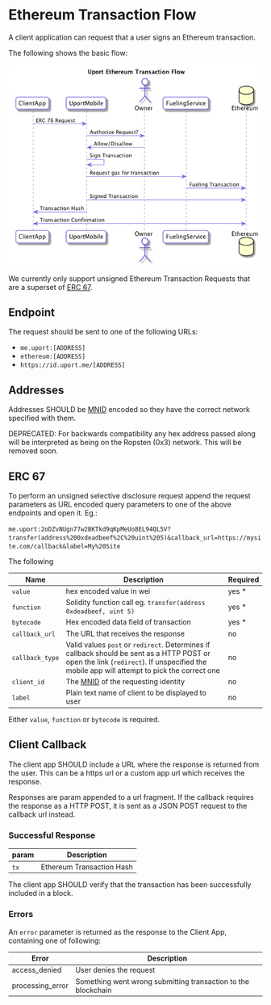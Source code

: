 # Ethereum Transaction Flow

A client application can request that a user signs an Ethereum transaction.

The following shows the basic flow:

![Ethereum Transaction Flow](tx.png)

We currently only support unsigned Ethereum Transaction Requests that are a superset of [ERC 67](https://github.com/ethereum/EIPs/issues/67).

## Endpoint

The request should be sent to one of the following URLs:

- `me.uport:[ADDRESS]`
- `ethereum:[ADDRESS]`
- `https://id.uport.me/[ADDRESS]`

## Addresses

Addresses SHOULD be [MNID](https://github.com/uport-project/mnid) encoded so they have the correct network specified with them. 

DEPRECATED: For backwards compatibility any hex address passed along will be interpreted as being on the Ropsten (0x3) network. This will be removed soon.

## ERC 67

To perform an unsigned selective disclosure request append the request parameters as URL encoded query parameters to one of the above endpoints and open it. Eg.:

`me.uport:2oDZvNUgn77w2BKTkd9qKpMeUo8EL94QL5V?transfer(address%200xdeadbeef%2C%20uint%205)&callback_url=https://mysite.com/callback&label=My%20Site`

The following 

Name | Description | Required
---- | ----------- | --------
`value` | hex encoded value in wei | yes *
`function` | Solidity function call eg. `transfer(address 0xdeadbeef, uint 5)` | yes *
`bytecode` | Hex encoded data field of transaction | yes *
`callback_url` | The URL that receives the response | no
`callback_type` | Valid values `post` or `redirect`. Determines if callback should be sent as a HTTP POST or open the link (`redirect`). If unspecified the mobile app will attempt to pick the correct one| no
`client_id` | The [MNID](https://github.com/uport-project/mnid) of the requesting identity | no
`label` | Plain text name of client to be displayed to user | no

Either `value`, `function` or `bytecode` is required.

## Client Callback

The client app SHOULD include a URL where the response is returned from the user. This can be a https url or a custom app url which receives the response.

Responses are param appended to a url fragment. If the callback requires the response as a HTTP POST, it is sent as a JSON POST request to the callback url instead.

### Successful Response

param | Description
----- | -----------
`tx`  | Ethereum Transaction Hash

The client app SHOULD verify that the transaction has been successfully included in a block.

### Errors

An `error` parameter is returned as the response to the Client App, containing one of following:

Error         | Description
------------- | -----------
access_denied | User denies the request
processing_error | Something went wrong submitting transaction to the blockchain
